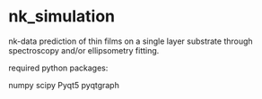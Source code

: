 # nk_simulation
nk-data prediction of thin films on a single layer substrate through spectroscopy and/or ellipsometry fitting.

required python packages:

numpy
scipy
Pyqt5
pyqtgraph
